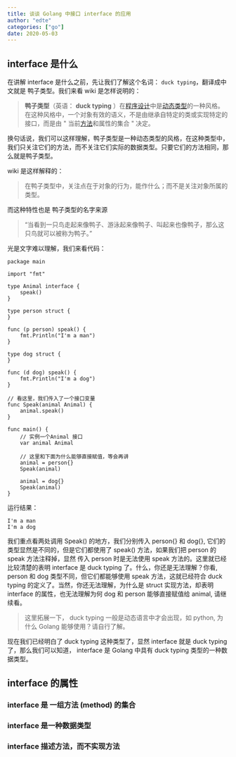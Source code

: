 ```yaml
---
title: 谈谈 Golang 中接口 interface 的应用
author: "edte"
categories: ["go"]
date: 2020-05-03
---
```




## interface 是什么

在讲解 interface 是什么之前，先让我们了解这个名词：  `duck typing`，翻译成中文就是 鸭子类型。我们来看 wiki 是怎样说明的：

>**鸭子类型**（英语： **duck typing** ）在[程序设计](https://zh.wikipedia.org/wiki/程序设计)中是[动态类型](https://zh.wikipedia.org/wiki/類型系統)的一种风格。在这种风格中，一个对象有效的语义，不是由继承自特定的类或实现特定的接口，而是由 " 当前[方法](https://zh.wikipedia.org/wiki/方法_(電腦科學))和属性的集合 " 决定。

换句话说，我们可以这样理解，鸭子类型是一种动态类型的风格，在这种类型中，我们只关注它们的方法，而不关注它们实际的数据类型。只要它们的方法相同，那么就是鸭子类型。

wiki 是这样解释的：

> 在鸭子类型中，关注点在于对象的行为，能作什么；而不是关注对象所属的类型。

而这种特性也是 鸭子类型的名字来源

> “当看到一只鸟走起来像鸭子、游泳起来像鸭子、叫起来也像鸭子，那么这只鸟就可以被称为鸭子。”

光是文字难以理解，我们来看代码：

```
package main

import "fmt"

type Animal interface {
	speak()
}

type person struct {
}

func (p person) speak() {
	fmt.Println("I'm a man")
}

type dog struct {
}

func (d dog) speak() {
	fmt.Println("I'm a dog")
}

// 看这里，我们传入了一个接口变量
func Speak(animal Animal) {
	animal.speak()
}

func main() {
	// 实例一个Animal 接口
	var animal Animal

	// 这里和下面为什么能够直接赋值，等会再讲
	animal = person{}
	Speak(animal)

	animal = dog{}
	Speak(animal)
}
```

运行结果：

```
I'm a man
I'm a dog
```

我们重点看两处调用 Speak() 的地方，我们分别传入 person{} 和 dog{}, 它们的类型显然是不同的，但是它们都使用了 speak() 方法，如果我们把 person 的 speak 方法注释掉，显然 传入 person 时是无法使用 speak 方法的。这里就已经比较清楚的表明 interface 是 duck typing 了。什么，你还是无法理解？你看, person 和 dog 类型不同，但它们都能够使用 speak 方法，这就已经符合 duck typing 的定义了。当然，你还无法理解，为什么是 struct 实现方法，却表明 interface 的属性，也无法理解为何 dog 和 person 能够直接赋值给 animal, 请继续看。

> 这里拓展一下， duck typing 一般是动态语言中才会出现，如 python, 为什么 Golang 能够使用？请自行了解。

现在我们已经明白了 duck typing 这种类型了，显然 interface 就是 duck typing 了，那么我们可以知道， interface 是 Golang 中具有 duck typing 类型的一种数据类型。

## interface 的属性

### interface 是 一组方法 (method) 的集合

### interface 是一种数据类型

### interface 描述方法，而不实现方法
